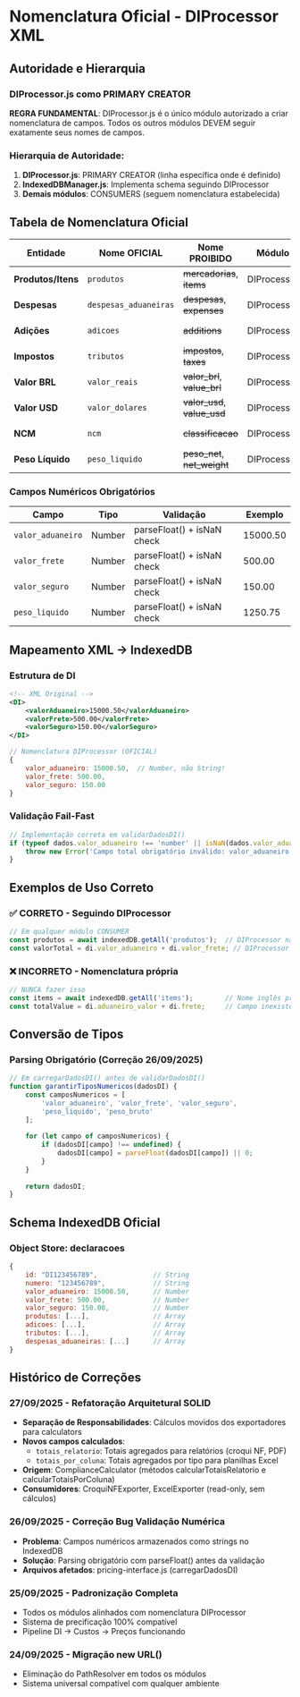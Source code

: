 # Nomenclatura Oficial - DIProcessor XML

## Autoridade e Hierarquia

### DIProcessor.js como PRIMARY CREATOR
**REGRA FUNDAMENTAL**: DIProcessor.js é o único módulo autorizado a criar nomenclatura de campos. Todos os outros módulos DEVEM seguir exatamente seus nomes de campos.

### Hierarquia de Autoridade:
1. **DIProcessor.js**: PRIMARY CREATOR (linha específica onde é definido)
2. **IndexedDBManager.js**: Implementa schema seguindo DIProcessor  
3. **Demais módulos**: CONSUMERS (seguem nomenclatura estabelecida)

## Tabela de Nomenclatura Oficial

| Entidade           | Nome OFICIAL          | Nome PROIBIDO                 | Módulo Criador      | Status      |
| ------------------ | --------------------- | ----------------------------- | ------------------- | ----------- |
| **Produtos/Itens** | `produtos`            | ~~mercadorias~~, ~~items~~    | DIProcessor.js:366  | ✅ CORRIGIDO |
| **Despesas**       | `despesas_aduaneiras` | ~~despesas~~, ~~expenses~~    | DIProcessor.js:1088 | ✅ CORRIGIDO |
| **Adições**        | `adicoes`             | ~~additions~~                 | DIProcessor.js:290  | ✅ CORRETO   |
| **Impostos**       | `tributos`            | ~~impostos~~, ~~taxes~~       | DIProcessor.js:404  | ✅ CORRETO   |
| **Valor BRL**      | `valor_reais`         | ~~valor_brl~~, ~~value_brl~~  | DIProcessor.js:445  | ✅ CORRETO   |
| **Valor USD**      | `valor_dolares`       | ~~valor_usd~~, ~~value_usd~~  | DIProcessor.js:446  | ✅ CORRETO   |
| **NCM**            | `ncm`                 | ~~classificacao~~             | DIProcessor.js:398  | ✅ CORRETO   |
| **Peso Líquido**   | `peso_liquido`        | ~~peso_net~~, ~~net_weight~~  | DIProcessor.js:401  | ✅ CORRETO   |

### Campos Numéricos Obrigatórios

| Campo             | Tipo     | Validação                    | Exemplo    |
| ----------------- | -------- | ---------------------------- | ---------- |
| `valor_aduaneiro` | Number   | parseFloat() + isNaN check   | 15000.50   |
| `valor_frete`     | Number   | parseFloat() + isNaN check   | 500.00     |
| `valor_seguro`    | Number   | parseFloat() + isNaN check   | 150.00     |
| `peso_liquido`    | Number   | parseFloat() + isNaN check   | 1250.75    |

## Mapeamento XML → IndexedDB

### Estrutura de DI
```xml
<!-- XML Original -->
<DI>
    <valorAduaneiro>15000.50</valorAduaneiro>
    <valorFrete>500.00</valorFrete>
    <valorSeguro>150.00</valorSeguro>
</DI>
```

```javascript
// Nomenclatura DIProcessor (OFICIAL)
{
    valor_aduaneiro: 15000.50,  // Number, não String!
    valor_frete: 500.00,
    valor_seguro: 150.00
}
```

### Validação Fail-Fast
```javascript
// Implementação correta em validarDadosDI()
if (typeof dados.valor_aduaneiro !== 'number' || isNaN(dados.valor_aduaneiro)) {
    throw new Error('Campo total obrigatório inválido: valor_aduaneiro deve ser numérico');
}
```

## Exemplos de Uso Correto

### ✅ CORRETO - Seguindo DIProcessor
```javascript
// Em qualquer módulo CONSUMER
const produtos = await indexedDB.getAll('produtos');  // DIProcessor name
const valorTotal = di.valor_aduaneiro + di.valor_frete; // DIProcessor fields
```

### ❌ INCORRETO - Nomenclatura própria
```javascript
// NUNCA fazer isso
const items = await indexedDB.getAll('items');        // Nome inglês proibido
const totalValue = di.aduaneiro_valor + di.frete;     // Campo inexistente
```

## Conversão de Tipos

### Parsing Obrigatório (Correção 26/09/2025)
```javascript
// Em carregarDadosDI() antes de validarDadosDI()
function garantirTiposNumericos(dadosDI) {
    const camposNumericos = [
        'valor_aduaneiro', 'valor_frete', 'valor_seguro', 
        'peso_liquido', 'peso_bruto'
    ];
    
    for (let campo of camposNumericos) {
        if (dadosDI[campo] !== undefined) {
            dadosDI[campo] = parseFloat(dadosDI[campo]) || 0;
        }
    }
    
    return dadosDI;
}
```

## Schema IndexedDB Oficial

### Object Store: declaracoes
```javascript
{
    id: "DI123456789",              // String
    numero: "123456789",            // String  
    valor_aduaneiro: 15000.50,      // Number
    valor_frete: 500.00,            // Number
    valor_seguro: 150.00,           // Number
    produtos: [...],                // Array
    adicoes: [...],                 // Array
    tributos: [...],                // Array
    despesas_aduaneiras: [...]      // Array
}
```

## Histórico de Correções

### 27/09/2025 - Refatoração Arquitetural SOLID
- **Separação de Responsabilidades**: Cálculos movidos dos exportadores para calculators
- **Novos campos calculados**:
  - `totais_relatorio`: Totais agregados para relatórios (croqui NF, PDF)
  - `totais_por_coluna`: Totais agregados por tipo para planilhas Excel
- **Origem**: ComplianceCalculator (métodos calcularTotaisRelatorio e calcularTotaisPorColuna)
- **Consumidores**: CroquiNFExporter, ExcelExporter (read-only, sem cálculos)

### 26/09/2025 - Correção Bug Validação Numérica
- **Problema**: Campos numéricos armazenados como strings no IndexedDB
- **Solução**: Parsing obrigatório com parseFloat() antes da validação
- **Arquivos afetados**: pricing-interface.js (carregarDadosDI)

### 25/09/2025 - Padronização Completa
- Todos os módulos alinhados com nomenclatura DIProcessor
- Sistema de precificação 100% compatível
- Pipeline DI → Custos → Preços funcionando

### 24/09/2025 - Migração new URL()
- Eliminação do PathResolver em todos os módulos
- Sistema universal compatível com qualquer ambiente